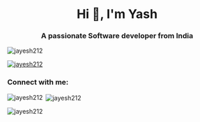 <h1 align="center">Hi 👋, I'm Yash</h1>
<h3 align="center">A passionate Software developer from India</h3>

<p align="left"> <img src="https://komarev.com/ghpvc/?username=jayesh212&label=Profile%20views&color=0e75b6&style=flat" alt="jayesh212" /> </p>

<p align="left"> <a href="https://github.com/ryo-ma/github-profile-trophy"><img src="https://github-profile-trophy.vercel.app/?username=jayesh212" alt="jayesh212" /></a> </p>

<h3 align="left">Connect with me:</h3>
<p align="left">
</p>

<p><img align="left" src="https://github-readme-stats.vercel.app/api/top-langs?username=jayesh212&show_icons=true&locale=en&layout=compact" alt="jayesh212" /></p>

<p>&nbsp;<img align="center" src="https://github-readme-stats.vercel.app/api?username=jayesh212&show_icons=true&locale=en" alt="jayesh212" /></p>

<p><img align="center" src="https://github-readme-streak-stats.herokuapp.com/?user=jayesh212&" alt="jayesh212" /></p>


<!--
**Yash-Jain-123/Yash-Jain-123** is a ✨ _special_ ✨ repository because its `README.md` (this file) appears on your GitHub profile.

Here are some ideas to get you started:

- 🔭 I’m currently working on ...
- 🌱 I’m currently learning ...
- 👯 I’m looking to collaborate on ...
- 🤔 I’m looking for help with ...
- 💬 Ask me about ...
- 📫 How to reach me: ...
- 😄 Pronouns: ...
- ⚡ Fun fact: ...
-->
